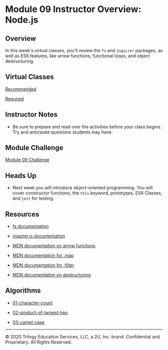 # Module 09 Instructor Overview: Node.js

## Overview

In this week's virtual classes, you'll review the `fs` and `inquirer` packages, as well as ES6 features, like arrow functions, functional loops, and object destructuring. 

## Virtual Classes

[Recommended](./09.1-RECOMMENDED.md)

[Required](./09.2-REQUIRED.md)

## Instructor Notes

* Be sure to prepare and read over the activities before your class begins. Try and anticipate questions students may have.

## Module Challenge

[Module 09 Challenge](../../01-Class-Content/09-NodeJS/02-Challenge)

## Heads Up

* Next week you will introduce object-oriented programming. You will cover constructor functions, the `this` keyword, prototypes, ES6 Classes, and `jest` for testing.

## Resources

* [fs documentation](https://nodejs.org/api/fs.html)

* [inquirer.js documentation](https://www.npmjs.com/package/inquirer)

* [MDN documentation on arrow functions](https://developer.mozilla.org/en-US/docs/Web/JavaScript/Reference/Functions/Arrow_functions)

* [MDN documentation for .map](https://developer.mozilla.org/en-US/docs/Web/JavaScript/Reference/Global_Objects/Array/map)

* [MDN documentation for .filter](https://developer.mozilla.org/en-US/docs/Web/JavaScript/Reference/Global_Objects/Array/filter)

* [MDN documentation on destructuring](https://developer.mozilla.org/en-US/docs/Web/JavaScript/Reference/Operators/Destructuring_assignment)

## Algorithms

* [01-character-count](../../01-Class-Content/09-NodeJS/03-Algorithms/01-character-count)

* [02-product-of-largest-two](../../01-Class-Content/09-NodeJS/03-Algorithms/02-product-of-largest-two)

* [03-camel-case](../../01-Class-Content/09-NodeJS/03-Algorithms/03-camel-case)

---
© 2020 Trilogy Education Services, LLC, a 2U, Inc. brand.  Confidential and Proprietary.  All Rights Reserved.